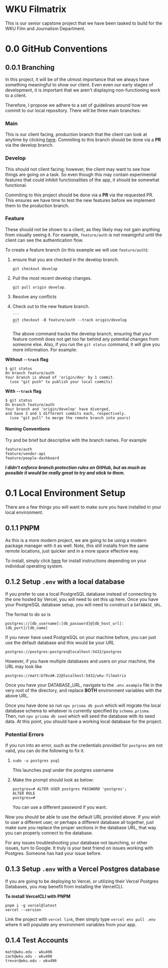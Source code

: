 # WKU Filmatrix

This is our senior capstone project that we have been tasked to build for the WKU Film and Journalism Department.

# 0.0 GitHub Conventions

## 0.0.1 Branching

In this project, it will be of the utmost importance that we always have something meaningful to show our client. Even even our early stages of development, it is important that we aren't displaying non-functioning work to a client.

Therefore, I propose we adhere to a set of guidelines around how we commit to our local repository. There will be three main branches:

### Main

This is our client facing, production branch that the client can look at anytime by clicking [here](https://wku-filmatrix.vercel.app). Commiting to this branch should be done via a **PR** via the develop branch.

### Develop

This should not client facing; however, the client may want to see how things are going on a task. So even though this may contain experimental features that could inhibit functionalities of the app, it should be somewhat functional.

Commiting to this project should be done via a **PR** via the requested PR. This ensures we have time to test the new features before we implement them to the production branch.

### Feature

These should not be shown to a client, as they likely may not gain anything from visually seeing it. For example, `feature/auth` is not meanignful until the client can see the authentication flow.

To create a feature branch (in this example we will use `feature/auth`):

1.  ensure that you are checked in the develop branch.

    ```
    git checkout develop
    ```

2.  Pull the most recent develop changes.

    ```
    git pull origin develop.
    ```

3.  Resolve any conflicts
4.  Check out to the new feature branch.

        ```
        git checkout -B feature/auth --track origin/develop
        ```

    The above command tracks the develop branch, ensuring that your feature commit does not get too far behind any potential changes from someone else. Also, if you run the `git status` command, it will give you more information. For example:

**Without `--track` flag**

```
$ git status
On branch feature/auth
Your branch is ahead of 'origin/dev' by 1 commit.
  (use "git push" to publish your local commits)
```

**With `--track` flag**

```
$ git status
On branch feature/auth
Your branch and 'origin/develop' have diverged,
and have 3 and 1 different commits each, respectively.
  (use "git pull" to merge the remote branch into yours)
```

#### Naming Conventions

Try and be brief but descriptive with the branch names. For example

```
feature/auth
feature/vendor-api
feature/people-dashboard
```

**_I didn't enforce branch protection rules on GitHub, but as much as possible it would be really great to try and stick to them._**

# 0.1 Local Environment Setup

There are a few things you will want to make sure you have installed in your local environment.

## 0.1.1 PNPM

As this is a more modern project, we are going to be using a modern package manager with it as well. Note, this still installs from the same remote locations, just quicker and in a more space effective way.

To install, simply click [here](https://pnpm.io/installation) for install instructions depending on your individual operating system.

## 0.1.2 Setup `.env` with a local database

If you prefer to use a local PostgreSQL database instead of connecting to the one hosted by Vercel, you will need to set this up here. Once you have your PostgreSQL database setup, you will need to construct a `DATABASE_URL`.

The format to do so is

```
postgres://[db_username]:[db_password]@[db_host_url]:[db_port]/[db_name]
```

If you never have used PostgreSQL on your machine before, you can just use the default database and this would be your URL

```
postgres://postgres:postgres@localhost:5432/postgres
```

However, if you have multiple databases and users on your machine, the URL may look like

```
postgres://matt:b78sd#.22@localhost:5432/wku-filmatrix
```

Once you have your DATABASE_URL, navigate to the `.env.example` file in the very root of the directory, and replace **BOTH** environment variables with the above URL.

Once you have done so run `npx prisma db push` which will migrate the local database schema to whatever is currently specified by `schema.prisma`. Then, run `npx prisma db seed` which will seed the database with its seed data. At this point, you should have a working local database for the project.

### Potential Errors

If you run into an error, such as the credentials provided for `postgres` are not valid, you can do the following to fix it.

1. `sudo -u postgres psql`

    This launches psql under the postgres username

2. Make the prompt should look as below:

    ```
    postgres=# ALTER USER postgres PASSWORD 'postgres';
    ALTER ROLE
    postgres=#
    ```

    You can use a different password if you want.

Now you should be able to use the default URL provided above. If you wish to user a different user, or perhaps a different database all together, just make sure you replace the proper sections in the database URL, that way you can properly connect to the database.

For any issues troubleshooting your database not launching, or other issues, turn to Google. It truly is your best friend on issues working with Postgres. Someone has had your issue before.

## 0.1.3 Setup `.env` with a Vercel Postgres database

If you are going to be deploying to Vercel, or utilizing their Vercel Postgres Databases, you may benefit from installing the VercelCLI.

**To install VercelCLI with PNPM**

```
pnpm i -g vercel@latest
vercel --version
```

Link the project with `vercel link`, then simply type `vercel env pull .env` where it will populate any environment variables from your app.

## 0.1.4 Test Accounts

```
matt@wku.edu - wku496
zach@wku.edu - wku496
trevor@wku.edu - wku496
```
